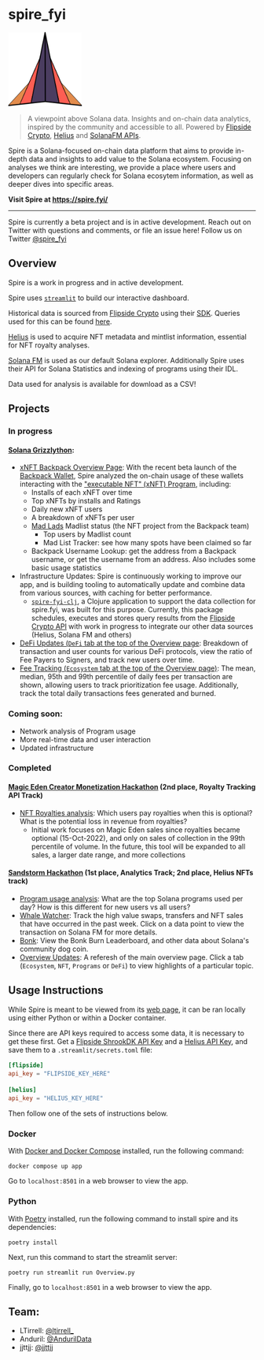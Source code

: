 # spire_fyi

<img alt="Spire" src="assets/images/spire_logo.png" width="150" height="150">

> A viewpoint above Solana data. Insights and on-chain data analytics, inspired by the community and accessible to all. Powered by [Flipside Crypto](https://flipsidecrypto.xyz/), [Helius](https://helius.xyz/) and [SolanaFM APIs](https://docs.solana.fm/).

Spire is a Solana-focused on-chain data platform that aims to provide in-depth data and insights to add value to the Solana ecosystem. 
Focusing on analyses we think are interesting, we provide a place where users and developers can regularly check for Solana ecosytem information, as well as deeper dives into specific areas.

**Visit Spire at https://spire.fyi/**

----
Spire is currently a beta project and is in active development. Reach out on Twitter with questions and comments, or file an issue here!
Follow us on Twitter [@spire_fyi](https://twitter.com/spire_fyi)

## Overview
Spire is a work in progress and in active development.

Spire uses [`streamlit`](https://streamlit.io/) to build our interactive dashboard.

Historical data is sourced from [Flipside Crypto](https://flipsidecrypto.xyz/) using their [SDK](https://sdk.flipsidecrypto.xyz/shroomdk).
Queries used for this can be found [here](sql).

[Helius](https://helius.xyz/) is used to acquire NFT metadata and mintlist information, essential for NFT royalty analyses.

[Solana FM](https://solana.fm/) is used as our default Solana explorer.
Additionally Spire uses their API for Solana Statistics and indexing of programs using their IDL.

Data used for analysis is available for download as a CSV!
## Projects
### In progress
#### [Solana Grizzlython](https://solana.com/grizzlython):
- [xNFT Backpack Overview Page](https://spire.fyi/xNFT_Backpack): With the recent beta launch of the [Backpack Wallet](https://twitter.com/xNFT_Backpack), Spire analyzed the on-chain usage of these wallets interacting with the ["executable NFT" (xNFT) Program](https://solana.fm/address/xnft5aaToUM4UFETUQfj7NUDUBdvYHTVhNFThEYTm55), including:
  - Installs of each xNFT over time
  - Top xNFTs by installs and Ratings
  - Daily new xNFT users
  - A breakdown of xNFTs per user
  - [Mad Lads](https://twitter.com/MadLadsNFT) Madlist status (the NFT project from the Backpack team)
    - Top users by Madlist count
    - Mad List Tracker: see how many spots have been claimed so far
  - Backpack Username Lookup: get the address from a Backpack username, or get the username from an address. Also includes some basic usage statistics
- Infrastructure Updates: Spire is continuously working to improve our app, and is building tooling to automatically update and combine data from various sources, with caching for better performance.
  - [`spire-fyi-clj`](https://github.com/spire-fyi/spire-fyi-clj), a Clojure application to support the data collection for spire.fyi, was built for this purpose. Currently, this package schedules, executes and stores query results from the [Flipside Crypto API](https://docs.flipsidecrypto.com/shroomdk-sdk/get-started/rest-api) with work in progress to integrate our other data sources (Helius, Solana FM and others)
- [DeFi Updates (`DeFi` tab at the top of the Overview page](https://spire.fyi): Breakdown of transaction and user counts for various DeFi protocols, view the ratio of Fee Payers to Signers, and track new users over time.
- [Fee Tracking (`Ecosystem` tab at the top of the Overview page)](https://spire.fyi): The mean, median, 95th and 99th percentile of daily fees per transaction are shown, allowing users to track prioritization fee usage. Additionally, track the total daily transactions fees generated and burned.

### Coming soon:
- Network analysis of Program usage
- More real-time data and user interaction
- Updated infrastructure

### Completed
#### [Magic Eden Creator Monetization Hackathon](https://blog.magiceden.io/winners-announcement-magic-eden-creator-monetization-hackathon) (2nd place, Royalty Tracking API Track)
- [NFT Royalties analysis](https://spire.fyi/NFT_Royalties): Which users pay royalties when this is optional? What is the potential loss in revenue from royalties?
  - Initial work focuses on Magic Eden sales since royalties became optional (15-Oct-2022), and only on sales of collection in the 99th percentile of volume. In the future, this tool will be expanded to all sales, a larger date range, and more collections
#### [Sandstorm Hackathon](https://www.sandstormhackathon.com/) (1st place, Analytics Track; 2nd place, Helius NFTs track)
- [Program usage analysis](https://spire.fyi/Program_Usage): What are the top Solana programs used per day? How is this different for new users vs all users?
- [Whale Watcher](https://spire.fyi/Whale_Watcher): Track the high value swaps, transfers and NFT sales that have occurred in the past week. Click on a data point to view the transaction on Solana FM for more details.
- [Bonk](https://spire.fyi/Bonk): View the Bonk Burn Leaderboard, and other data about Solana's community dog coin.
- [Overview Updates](https://spire.fyi): A referesh of the main overview page. Click a tab (`Ecosystem`, `NFT`, `Programs` or `DeFi`) to view highlights of a particular topic.

## Usage Instructions
While Spire is meant to be viewed from its [web page](https://spire.fyi/), it can be ran locally using either Python or within a Docker container.

Since there are API keys required to access some data, it is necessary to get these first.
Get a [Flipside ShrookDK API Key](https://sdk.flipsidecrypto.xyz/shroomdk) and a [Helius API Key](https://helius.xyz/), and save them to a `.streamlit/secrets.toml` file:
```toml
[flipside]
api_key = "FLIPSIDE_KEY_HERE"

[helius]
api_key = "HELIUS_KEY_HERE"
```

Then follow one of the sets of instructions below.

### Docker 
With [Docker and Docker Compose](https://docs.docker.com/engine/install/) installed, run the following command:
```
docker compose up app
```
Go to `localhost:8501` in a web browser to view the app.

### Python
With [Poetry](https://python-poetry.org/) installed, run the following command to install spire and its dependencies:
```
poetry install
```
Next, run this command to start the streamlit server:
```
poetry run streamlit run Overview.py
```
Finally, go to `localhost:8501` in a web browser to view the app.


## Team:
- LTirrell: [@ltirrell_](https://twitter.com/ltirrell_)
- Anduril: [@AndurilData](https://twitter.com/AndurilData)
- jjttjj: [@jjttjj](https://twitter.com/jjttjj)
